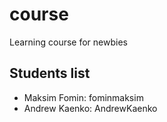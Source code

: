 # course
Learning course for newbies

## Students list

- Maksim Fomin: fominmaksim 
- Andrew Kaenko: AndrewKaenko
<!-- example:

- Elon Musk: elonmusk777
- Jack London: martineden

-->
